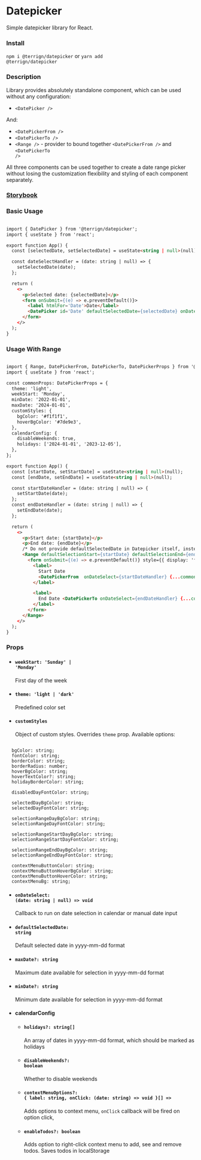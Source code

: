 # Datepicker

Simple datepicker library for React.

### Install

<code>npm i @terrign/datepicker</code>
or
<code>yarn add @terrign/datepicker</code>

### Description

Library provides absolutely standalone component, which can be used without any configuration:

- <code>\<DatePicker /></code>

And:

- <code>\<DatePickerFrom /></code>
- <code>\<DatePickerTo /></code>
- <code>\<Range /></code> - provider to bound together <code>\<DatePickerFrom /></code> and <code>\<DatePickerTo /></code>

All three components can be used together to create a date range picker without losing the customization flexibility and styling of each component separately.

### [Storybook](https://develop--65b39056d863915c37e6299e.chromatic.com/)

### Basic Usage

```html

import { DatePicker } from '@terrign/datepicker';
import { useState } from 'react';

export function App() {
  const [selectedDate, setSelectedDate] = useState<string | null>(null);

  const dateSelectHandler = (date: string | null) => {
    setSelectedDate(date);
  };

  return (
    <>
      <p>Selected date: {selectedDate}</p>
      <form onSubmit={(e) => e.preventDefault()}>
        <label htmlFor='Date'>Date</label>
        <DatePicker id='Date' defaultSelectedDate={selectedDate} onDateSelect={dateSelectHandler} />
      </form>
    </>
  );
}
```

### Usage With Range

```html

import { Range, DatePickerFrom, DatePickerTo, DatePickerProps } from '@terrign/datepicker';
import { useState } from 'react';

const commonProps: DatePickerProps = {
  theme: 'light',
  weekStart: 'Monday',
  minDate: '2022-01-01',
  maxDate: '2024-01-01',
  customStyles: {
    bgColor: '#f1f1f1',
    hoverBgColor: '#7de9e3',
  },
  calendarConfig: {
    disableWeekends: true,
    holidays: ['2024-01-01', '2023-12-05'],
  },
};

export function App() {
  const [startDate, setStartDate] = useState<string | null>(null);
  const [endDate, setEndDate] = useState<string | null>(null);

  const startDateHandler = (date: string | null) => {
    setStartDate(date);
  };
  const endDateHandler = (date: string | null) => {
    setEndDate(date);
  };

  return (
    <>
      <p>Start date: {startDate}</p>
      <p>End date: {endDate}</p>
      /* Do not provide defaultSelectedDate in Datepicker itself, instead use defaultSelectionStart and defaultSelectionEnd Range props */
      <Range defaultSelectionStart={startDate} defaultSelectionEnd={endDate}>
        <form onSubmit={(e) => e.preventDefault()} style={{ display: 'flex' }}>
          <label>
            Start Date
            <DatePickerFrom  onDateSelect={startDateHandler} {...commonProps} />
          </label>

          <label>
            End Date <DatePickerTo onDateSelect={endDateHandler} {...commonProps} />
          </label>
        </form>
      </Range>
    </>
  );
}
```

### Props

- #### <code>weekStart: 'Sunday' | 'Monday'</code>

  First day of the week

- #### <code>theme: 'light | 'dark'</code>

  Predefined color set

- #### <code>customStyles</code>
  Object of custom styles. Overrides <code>theme</code> prop. Available options:

<pre><code>
  bgColor: string;
  fontColor: string;
  borderColor: string;
  borderRadius: number;
  hoverBgColor: string;
  hoverTextColor?: string;
  holidayBorderColor: string;

  disabledDayFontColor: string;

  selectedDayBgColor: string;
  selectedDayFontColor: string;

  selectionRangeDayBgColor: string;
  selectionRangeDayFontColor: string;

  selectionRangeStartDayBgColor: string;
  selectionRangeStartDayFontColor: string;

  selectionRangeEndDayBgColor: string;
  selectionRangeEndDayFontColor: string;

  contextMenuButtonColor: string;
  contextMenuButtonHoverBgColor: string;
  contextMenuButtonHoverColor: string;
  contextMenuBg: string;
</code></pre>

- #### <code>onDateSelect: (date: string | null) => void</code>

  Callback to run on date selection in calendar or manual date input

- #### <code>defaultSelectedDate: string</code>

  Default selected date in yyyy-mm-dd format

- #### <code>maxDate?: string</code>

  Maximum date available for selection in yyyy-mm-dd format

- #### <code>minDate?: string</code>

  Minimum date available for selection in yyyy-mm-dd format

- #### calendarConfig

  - #### <code>holidays?: string[]</code>

    An array of dates in yyyy-mm-dd format, which should be marked as holidays

  - #### <code>disableWeekends?: boolean</code>

    Whether to disable weekends

  - #### <code>contextMenuOptions?: { label: string, onClick: (date: string) => void }[] => </code>

    Adds options to context menu, <code>onClick</code> callback will be fired on option click,

  - #### <code>enableTodos?: boolean</code>

    Adds option to right-click context menu to add, see and remove todos. Saves todos in localStorage
